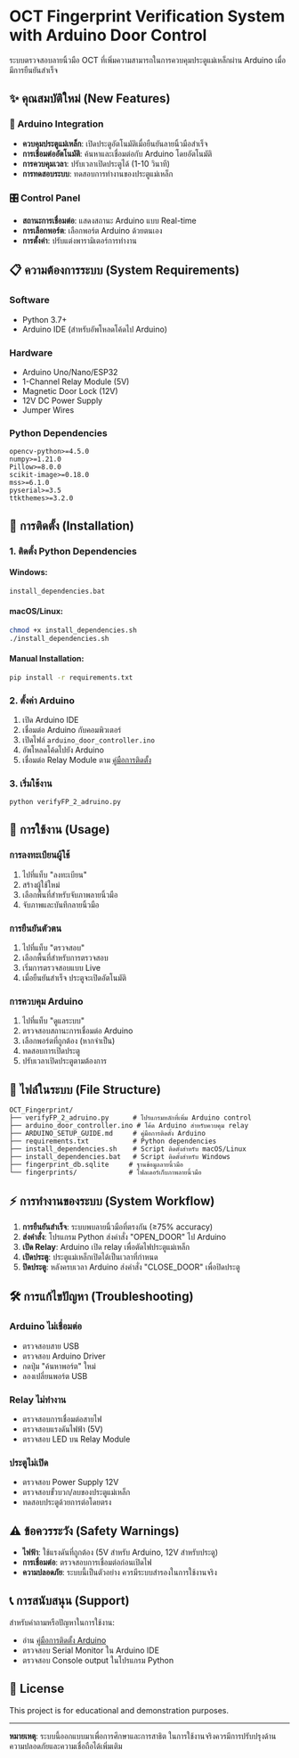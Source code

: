 # OCT Fingerprint Verification System with Arduino Door Control

ระบบตรวจสอบลายนิ้วมือ OCT ที่เพิ่มความสามารถในการควบคุมประตูแม่เหล็กผ่าน Arduino เมื่อมีการยืนยันสำเร็จ

## ✨ คุณสมบัติใหม่ (New Features)

### 🔌 Arduino Integration
- **ควบคุมประตูแม่เหล็ก**: เปิดประตูอัตโนมัติเมื่อยืนยันลายนิ้วมือสำเร็จ
- **การเชื่อมต่ออัตโนมัติ**: ค้นหาและเชื่อมต่อกับ Arduino โดยอัตโนมัติ
- **การควบคุมเวลา**: ปรับเวลาเปิดประตูได้ (1-10 วินาที)
- **การทดสอบระบบ**: ทดสอบการทำงานของประตูแม่เหล็ก

### 🎛️ Control Panel
- **สถานะการเชื่อมต่อ**: แสดงสถานะ Arduino แบบ Real-time
- **การเลือกพอร์ต**: เลือกพอร์ต Arduino ด้วยตนเอง
- **การตั้งค่า**: ปรับแต่งพารามิเตอร์การทำงาน

## 📋 ความต้องการระบบ (System Requirements)

### Software
- Python 3.7+
- Arduino IDE (สำหรับอัพโหลดโค้ดไป Arduino)

### Hardware
- Arduino Uno/Nano/ESP32
- 1-Channel Relay Module (5V)
- Magnetic Door Lock (12V)
- 12V DC Power Supply
- Jumper Wires

### Python Dependencies
```
opencv-python>=4.5.0
numpy>=1.21.0
Pillow>=8.0.0
scikit-image>=0.18.0
mss>=6.1.0
pyserial>=3.5
ttkthemes>=3.2.0
```

## 🚀 การติดตั้ง (Installation)

### 1. ติดตั้ง Python Dependencies

#### Windows:
```bash
install_dependencies.bat
```

#### macOS/Linux:
```bash
chmod +x install_dependencies.sh
./install_dependencies.sh
```

#### Manual Installation:
```bash
pip install -r requirements.txt
```

### 2. ตั้งค่า Arduino
1. เปิด Arduino IDE
2. เชื่อมต่อ Arduino กับคอมพิวเตอร์
3. เปิดไฟล์ `arduino_door_controller.ino`
4. อัพโหลดโค้ดไปยัง Arduino
5. เชื่อมต่อ Relay Module ตาม [คู่มือการติดตั้ง](ARDUINO_SETUP_GUIDE.md)

### 3. เริ่มใช้งาน
```bash
python verifyFP_2_adruino.py
```

## 🔧 การใช้งาน (Usage)

### การลงทะเบียนผู้ใช้
1. ไปที่แท็บ "ลงทะเบียน"
2. สร้างผู้ใช้ใหม่
3. เลือกพื้นที่สำหรับจับภาพลายนิ้วมือ
4. จับภาพและบันทึกลายนิ้วมือ

### การยืนยันตัวตน
1. ไปที่แท็บ "ตรวจสอบ"
2. เลือกพื้นที่สำหรับการตรวจสอบ
3. เริ่มการตรวจสอบแบบ Live
4. เมื่อยืนยันสำเร็จ ประตูจะเปิดอัตโนมัติ

### การควบคุม Arduino
1. ไปที่แท็บ "ดูแลระบบ"
2. ตรวจสอบสถานะการเชื่อมต่อ Arduino
3. เลือกพอร์ตที่ถูกต้อง (หากจำเป็น)
4. ทดสอบการเปิดประตู
5. ปรับเวลาเปิดประตูตามต้องการ

## 📁 ไฟล์ในระบบ (File Structure)

```
OCT_Fingerprint/
├── verifyFP_2_adruino.py      # โปรแกรมหลักที่เพิ่ม Arduino control
├── arduino_door_controller.ino # โค้ด Arduino สำหรับควบคุม relay
├── ARDUINO_SETUP_GUIDE.md     # คู่มือการติดตั้ง Arduino
├── requirements.txt           # Python dependencies
├── install_dependencies.sh    # Script ติดตั้งสำหรับ macOS/Linux
├── install_dependencies.bat   # Script ติดตั้งสำหรับ Windows
├── fingerprint_db.sqlite     # ฐานข้อมูลลายนิ้วมือ
└── fingerprints/             # โฟลเดอร์เก็บภาพลายนิ้วมือ
```

## ⚡ การทำงานของระบบ (System Workflow)

1. **การยืนยันสำเร็จ**: ระบบพบลายนิ้วมือที่ตรงกัน (≥75% accuracy)
2. **ส่งคำสั่ง**: โปรแกรม Python ส่งคำสั่ง "OPEN_DOOR" ไป Arduino
3. **เปิด Relay**: Arduino เปิด relay เพื่อตัดไฟประตูแม่เหล็ก
4. **เปิดประตู**: ประตูแม่เหล็กเปิดได้เป็นเวลาที่กำหนด
5. **ปิดประตู**: หลังครบเวลา Arduino ส่งคำสั่ง "CLOSE_DOOR" เพื่อปิดประตู

## 🛠️ การแก้ไขปัญหา (Troubleshooting)

### Arduino ไม่เชื่อมต่อ
- ตรวจสอบสาย USB
- ตรวจสอบ Arduino Driver
- กดปุ่ม "ค้นหาพอร์ต" ใหม่
- ลองเปลี่ยนพอร์ต USB

### Relay ไม่ทำงาน
- ตรวจสอบการเชื่อมต่อสายไฟ
- ตรวจสอบแรงดันไฟฟ้า (5V)
- ตรวจสอบ LED บน Relay Module

### ประตูไม่เปิด
- ตรวจสอบ Power Supply 12V
- ตรวจสอบขั้วบวก/ลบของประตูแม่เหล็ก
- ทดสอบประตูด้วยการต่อโดยตรง

## ⚠️ ข้อควรระวัง (Safety Warnings)

- **ไฟฟ้า**: ใช้แรงดันที่ถูกต้อง (5V สำหรับ Arduino, 12V สำหรับประตู)
- **การเชื่อมต่อ**: ตรวจสอบการเชื่อมต่อก่อนเปิดไฟ
- **ความปลอดภัย**: ระบบนี้เป็นตัวอย่าง ควรมีระบบสำรองในการใช้งานจริง

## 📞 การสนับสนุน (Support)

สำหรับคำถามหรือปัญหาในการใช้งาน:
- อ่าน [คู่มือการติดตั้ง Arduino](ARDUINO_SETUP_GUIDE.md)
- ตรวจสอบ Serial Monitor ใน Arduino IDE
- ตรวจสอบ Console output ในโปรแกรม Python

## 📄 License

This project is for educational and demonstration purposes.

---
**หมายเหตุ**: ระบบนี้ออกแบบมาเพื่อการศึกษาและการสาธิต ในการใช้งานจริงควรมีการปรับปรุงด้านความปลอดภัยและความเชื่อถือได้เพิ่มเติม
